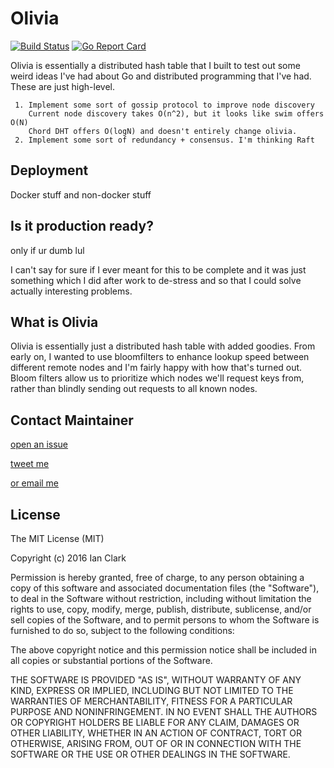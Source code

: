 # Olivia
[![Build Status](https://travis-ci.org/GrappigPanda/Olivia.svg?branch=master)](https://travis-ci.org/GrappigPanda/Olivia)
[![Go Report Card](https://goreportcard.com/badge/github.com/GrappigPanda/Olivia)](https://goreportcard.com/report/github.com/GrappigPanda/Olivia)

Olivia is essentially a distributed hash table that I built to test out some
weird ideas I've had about Go and distributed programming that I've had.
These are just high-level.

```
 1. Implement some sort of gossip protocol to improve node discovery 
    Current node discovery takes O(n^2), but it looks like swim offers O(N)
    Chord DHT offers O(logN) and doesn't entirely change olivia.
 2. Implement some sort of redundancy + consensus. I'm thinking Raft
```

## Deployment

Docker stuff and non-docker stuff

## Is it production ready?
only if ur dumb lul

I can't say for sure if I ever meant for this to be complete and it was
just something which I did after work to de-stress and so that I could
solve actually interesting problems.

## What is Olivia
Olivia is essentially just a distributed hash table with added goodies.
From early on, I wanted to use bloomfilters to enhance lookup speed
between different remote nodes and I'm fairly happy with how that's turned
out. Bloom filters allow us to prioritize which nodes we'll request keys from,
rather than blindly sending out requests to all known nodes.

## Contact Maintainer

[open an issue](https://github.com/GrappigPanda/notorious/issues/new)

[tweet me](http://twitter.com/GrappigPanda)

[or email me](mailto:ian@ianleeclark.com)

## License

The MIT License (MIT)

Copyright (c) 2016 Ian Clark

Permission is hereby granted, free of charge, to any person obtaining a copy of
this software and associated documentation files (the "Software"), to deal in
the Software without restriction, including without limitation the rights to
use, copy, modify, merge, publish, distribute, sublicense, and/or sell copies
of the Software, and to permit persons to whom the Software is furnished to do
so, subject to the following conditions:

The above copyright notice and this permission notice shall be included in all
copies or substantial portions of the Software.

THE SOFTWARE IS PROVIDED "AS IS", WITHOUT WARRANTY OF ANY KIND, EXPRESS OR
IMPLIED, INCLUDING BUT NOT LIMITED TO THE WARRANTIES OF MERCHANTABILITY,
FITNESS FOR A PARTICULAR PURPOSE AND NONINFRINGEMENT. IN NO EVENT SHALL THE
AUTHORS OR COPYRIGHT HOLDERS BE LIABLE FOR ANY CLAIM, DAMAGES OR OTHER
LIABILITY, WHETHER IN AN ACTION OF CONTRACT, TORT OR OTHERWISE, ARISING FROM,
OUT OF OR IN CONNECTION WITH THE SOFTWARE OR THE USE OR OTHER DEALINGS IN THE
SOFTWARE.
